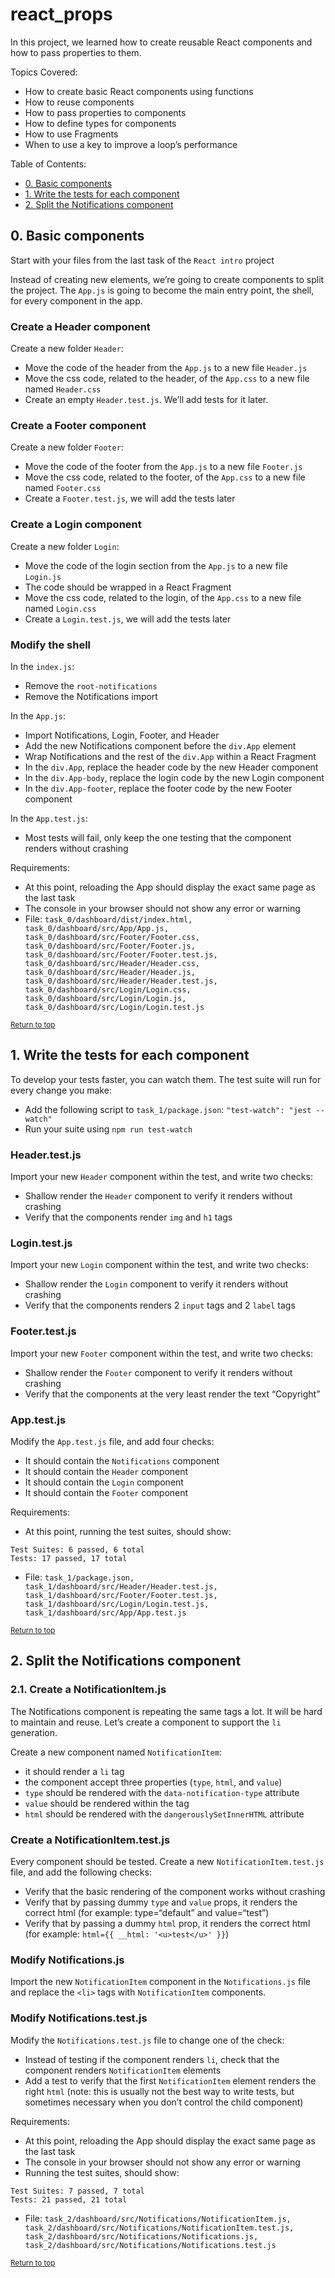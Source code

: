 # react_props
In this project, we learned how to create reusable React components and how to pass properties to them.

Topics Covered:
- How to create basic React components using functions
- How to reuse components
- How to pass properties to components
- How to define types for components
- How to use Fragments
- When to use a key to improve a loop’s performance

Table of Contents:
- [0. Basic components](#0-basic-components)
- [1. Write the tests for each component](#1-write-the-tests-for-each-component)
- [2. Split the Notifications component](#2-split-the-notifications-component)

## 0. Basic components
Start with your files from the last task of the `React intro` project

Instead of creating new elements, we’re going to create components to split the project. The `App.js` is going to become the main entry point, the shell, for every component in the app.

### Create a Header component

Create a new folder `Header`:
- Move the code of the header from the `App.js` to a new file `Header.js`
- Move the css code, related to the header, of the `App.css` to a new file named `Header.css`
- Create an empty `Header.test.js`. We’ll add tests for it later.

### Create a Footer component

Create a new folder `Footer`:
- Move the code of the footer from the `App.js` to a new file `Footer.js`
- Move the css code, related to the footer, of the `App.css` to a new file named `Footer.css`
- Create a `Footer.test.js`, we will add the tests later

### Create a Login component

Create a new folder `Login`:
- Move the code of the login section from the `App.js` to a new file `Login.js`
- The code should be wrapped in a React Fragment
- Move the css code, related to the login, of the `App.css` to a new file named `Login.css`
- Create a `Login.test.js`, we will add the tests later

### Modify the shell

In the `index.js`:
- Remove the `root-notifications`
- Remove the Notifications import

In the `App.js`:
- Import Notifications, Login, Footer, and Header
- Add the new Notifications component before the `div.App` element
- Wrap Notifications and the rest of the `div.App` within a React Fragment
- In the `div.App`, replace the header code by the new Header component
- In the `div.App-body`, replace the login code by the new Login component
- In the `div.App-footer`, replace the footer code by the new Footer component

In the `App.test.js`:
- Most tests will fail, only keep the one testing that the component renders without crashing

Requirements:
- At this point, reloading the App should display the exact same page as the last task
- The console in your browser should not show any error or warning
- File: `task_0/dashboard/dist/index.html, task_0/dashboard/src/App/App.js, task_0/dashboard/src/Footer/Footer.css, task_0/dashboard/src/Footer/Footer.js, task_0/dashboard/src/Footer/Footer.test.js, task_0/dashboard/src/Header/Header.css, task_0/dashboard/src/Header/Header.js, task_0/dashboard/src/Header/Header.test.js, task_0/dashboard/src/Login/Login.css, task_0/dashboard/src/Login/Login.js, task_0/dashboard/src/Login/Login.test.js`

<sub>[Return to top](#react_intro)</sub>

## 1. Write the tests for each component
To develop your tests faster, you can watch them. The test suite will run for every change you make:
- Add the following script to `task_1/package.json`: `"test-watch": "jest --watch"`
- Run your suite using `npm run test-watch`

### Header.test.js

Import your new `Header` component within the test, and write two checks:

- Shallow render the `Header` component to verify it renders without crashing
- Verify that the components render `img` and `h1` tags

### Login.test.js

Import your new `Login` component within the test, and write two checks:

- Shallow render the `Login` component to verify it renders without crashing
- Verify that the components renders 2 `input` tags and 2 `label` tags

### Footer.test.js

Import your new `Footer` component within the test, and write two checks:

- Shallow render the `Footer` component to verify it renders without crashing
- Verify that the components at the very least render the text “Copyright”

### App.test.js

Modify the `App.test.js` file, and add four checks:
- It should contain the `Notifications` component
- It should contain the `Header` component
- It should contain the `Login` component
- It should contain the `Footer` component

Requirements:

- At this point, running the test suites, should show:

```
Test Suites: 6 passed, 6 total
Tests: 17 passed, 17 total
```

- File: `task_1/package.json, task_1/dashboard/src/Header/Header.test.js, task_1/dashboard/src/Footer/Footer.test.js, task_1/dashboard/src/Login/Login.test.js, task_1/dashboard/src/App/App.test.js`

<sub>[Return to top](#react_intro)</sub>

## 2. Split the Notifications component

### 2.1. Create a NotificationItem.js
The Notifications component is repeating the same tags a lot. It will be hard to maintain and reuse. Let’s create a component to support the `li` generation.

Create a new component named `NotificationItem`:
- it should render a `li` tag
- the component accept three properties (`type`, `html`, and `value`)
- `type` should be rendered with the `data-notification-type` attribute
- `value` should be rendered within the tag
- `html` should be rendered with the `dangerouslySetInnerHTML` attribute

### Create a NotificationItem.test.js
Every component should be tested. Create a new `NotificationItem.test.js` file, and add the following checks:
- Verify that the basic rendering of the component works without crashing
- Verify that by passing dummy `type` and `value` props, it renders the correct html (for example: type=“default” and value=“test”)
- Verify that by passing a dummy `html` prop, it renders the correct html (for example: `html={{ __html: '<u>test</u>' }}`)

### Modify Notifications.js
Import the new `NotificationItem` component in the `Notifications.js` file and replace the `<li>` tags with `NotificationItem` components.

### Modify Notifications.test.js
Modify the `Notifications.test.js` file to change one of the check:
- Instead of testing if the component renders `li`, check that the component renders `NotificationItem` elements
- Add a test to verify that the first `NotificationItem` element renders the right `html` (note: this is usually not the best way to write tests, but sometimes necessary when you don’t control the child component)

Requirements:
- At this point, reloading the App should display the exact same page as the last task
- The console in your browser should not show any error or warning
- Running the test suites, should show:

```
Test Suites: 7 passed, 7 total
Tests: 21 passed, 21 total
```
- File: `task_2/dashboard/src/Notifications/NotificationItem.js, task_2/dashboard/src/Notifications/NotificationItem.test.js, task_2/dashboard/src/Notifications/Notifications.js, task_2/dashboard/src/Notifications/Notifications.test.js`

<sub>[Return to top](#react_intro)</sub>
